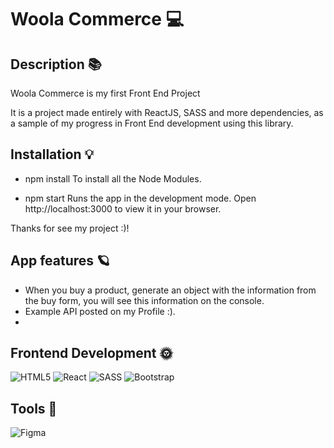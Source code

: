 # Woola Commerce 💻

## Description 📚
Woola Commerce is my first Front End Project

It is a project made entirely with ReactJS, SASS and more dependencies, as a sample of my progress in Front End development using this library.
 
## Installation 💡 
- npm install
To install all the Node Modules.

- npm start
Runs the app in the development mode.
Open http://localhost:3000 to view it in your browser.

Thanks for see my project :)! 

## App features 🪐
 - When you buy a product, generate an object with the information from the buy form, you will see this information on the console.
- Example API posted on my Profile :). 
- 
## Frontend Development 🌞 
 ![HTML5](https://img.shields.io/badge/html5-%23E34F26.svg?style=for-the-badge&logo=html5&logoColor=white) ![React](https://img.shields.io/badge/react-%2320232a.svg?style=for-the-badge&logo=react&logoColor=%2361DAFB) ![SASS](https://img.shields.io/badge/SASS-hotpink.svg?style=for-the-badge&logo=SASS&logoColor=white) ![Bootstrap](https://img.shields.io/badge/bootstrap-%23563D7C.svg?style=for-the-badge&logo=bootstrap&logoColor=white) 
 
 
## Tools 🎨 
 ![Figma](https://img.shields.io/badge/figma-%23F24E1E.svg?style=for-the-badge&logo=figma&logoColor=white)
